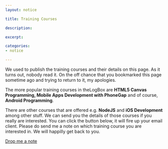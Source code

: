 ```yaml
---
layout: notice

title: Training Courses

description: 

excerpt: 

categories:
- notice

---
```



<div class='feature-article'>

  We used to publish the training courses and their details on this page. As it turns out, nobody read it. On the off chance that you bookmarked this page sometime ago and trying to return to it, my apologies.<p/>
  
  The more popular training courses in theLogBox are <strong>HTML5 Canvas Programming, Mobile Apps Development with PhoneGap</strong> and of course, <strong>Android Programming</strong>. 
  
  <p/>
  There are other courses that are offered e.g. <strong>NodeJS</strong> and <strong>iOS Development</strong> among other stuff. We can send you the details of those courses if you really are interested. You can click the button below, it will fire up your email client. Please do send me a note on which training course you are interested in. We will happilly get back to you.

</div>

<div id='feature-button'>
  <a href="mailto:ted@thelogbox.com" class='button icon mail'>Drop me a note</a>
</div>